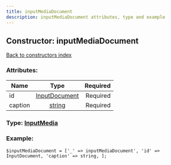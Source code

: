 ```yaml
---
title: inputMediaDocument
description: inputMediaDocument attributes, type and example
---
```

## Constructor: inputMediaDocument  
[Back to constructors index](index.md)



### Attributes:

| Name     |    Type       | Required |
|----------|:-------------:|---------:|
|id|[InputDocument](../types/InputDocument.md) | Required|
|caption|[string](../types/string.md) | Required|



### Type: [InputMedia](../types/InputMedia.md)


### Example:

```
$inputMediaDocument = ['_' => inputMediaDocument', 'id' => InputDocument, 'caption' => string, ];
```